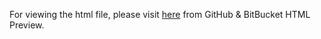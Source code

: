 For viewing the html file, please visit [here](https://htmlpreview.github.io/?https://github.com/sara1594/Data_Analyst_Portfolio/blob/ff044f1f65d7b303af35a23a05aff376fc917d08/My_Projects/Student%20Alcohol%20Consumption/alcohol_consumption.html) from GitHub & BitBucket HTML Preview.
